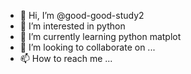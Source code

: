 - 👋 Hi, I’m @good-good-study2
- 👀 I’m interested in python 
- 🌱 I’m currently learning python matplot
- 💞️ I’m looking to collaborate on ...
- 📫 How to reach me ...

<!---
good-good-study2/good-good-study2 is a ✨ special ✨ repository because its `README.md` (this file) appears on your GitHub profile.
You can click the Preview link to take a look at your changes.
--->
